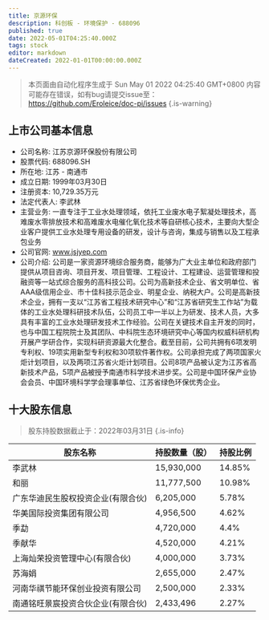 ```yaml
---
title: 京源环保
description: 科创板 - 环境保护 - 688096
published: true
date: 2022-05-01T04:25:40.000Z
tags: stock
editor: markdown
dateCreated: 2022-01-01T00:00:00.000Z
---
```


> 本页面由自动化程序生成于 Sun May 01 2022 04:25:40 GMT+0800
> 内容可能存在错误，如有bug请提交issue至：https://github.com/Eroleice/doc-pi/issues
{.is-warning}

## 上市公司基本信息
- 公司名称: 江苏京源环保股份有限公司
- 股票代码: 688096.SH
- 所在地: 江苏 - 南通市
- 成立日期: 1999年03月30日
- 注册资本: 10,729.35万元
- 法定代表人: 李武林
- 主营业务: 一直专注于工业水处理领域，依托工业废水电子絮凝处理技术，高难废水零排放技术和高难废水电催化氧化技术等自研核心技术，主要向大型企业客户提供工业水处理专用设备的研发，设计与咨询，集成与销售以及工程承包业务
- 公司官网: www.jsjyep.com
- 公司介绍: 公司是一家资源环境综合服务商，能够为广大业主单位和政府部门提供从项目咨询、项目开发、项目管理、工程设计、工程建设、运营管理和投融资等一站式综合服务的高科技公司。公司为高新技术企业、省文明单位、省AAA级信用企业、市十佳科技示范企业、明星企业、纳税大户。公司是高新技术企业，拥有一支以“江苏省工程技术研究中心”和“江苏省研究生工作站”为载体的工业水处理科研技术队伍，公司员工中一半以上为研发、技术人员，大多具有丰富的工业水处理研发技术工作经验。公司在关键技术自主开发的同时，也与中国工程院院士及其团队、中科院生态环境研究中心等国内权威科研机构开展产学研合作，实现科研资源最大化整合。截至目前，公司共拥有6项发明专利权、19项实用新型专利权和30项软件著作权。公司承担完成了两项国家火炬计划项目，以及两项江苏省火炬计划项目。公司8项产品被认定为江苏省高新技术产品，5项产品被授予南通市科学技术进步奖。公司是中国环保产业协会会员、中国环境科学学会理事单位、江苏省绿色环保优秀企业。


## 十大股东信息
> 股东持股数据截止于：2022年03月31日
{.is-info}

| 股东名称 | 持股数量（股） | 持股比例 |
| --- | --- | --- |
| 李武林 | 15,930,000 | 14.85% |
| 和丽 | 11,777,500 | 10.98% |
| 广东华迪民生股权投资企业(有限合伙) | 6,205,000 | 5.78% |
| 华美国际投资集团有限公司 | 4,956,500 | 4.62% |
| 季勐 | 4,720,000 | 4.4% |
| 季献华 | 4,520,000 | 4.21% |
| 上海灿荣投资管理中心(有限合伙) | 4,000,000 | 3.73% |
| 苏海娟 | 2,655,000 | 2.47% |
| 河南华祺节能环保创业投资有限公司 | 2,500,000 | 2.33% |
| 南通铭旺景宸投资合伙企业(有限合伙) | 2,433,496 | 2.27% |




